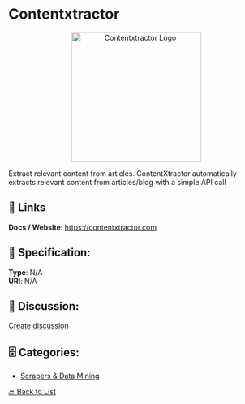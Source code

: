 # Contentxtractor
<p align="center">
    <img width="256" src="https://raw.githubusercontent.com/apis-list/apis-list/main/apis/contentxtractor/logo_256x256.png" alt="Contentxtractor Logo"/>
</p>

Extract relevant content from articles. ContentXtractor automatically extracts relevant content from articles/blog with a simple API call

##  🔗 Links
**Docs / Website**: https://contentxtractor.com

## 🧬 Specification:
**Type**: N/A  
**URI**: N/A

## 💬 Discussion:
[Create discussion](https://github.com/apis-list/apis-list/discussions/new)

## 🗄️ Categories:
- [Scrapers & Data Mining](https://github.com/apis-list/apis-list#scrapers--data-mining)




[🔙 Back to List](https://github.com/apis-list/apis-list)
